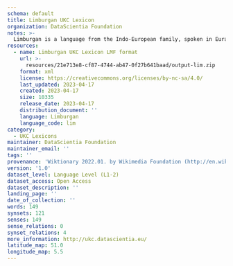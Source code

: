 ```yaml
---
schema: default
title: Limburgan UKC Lexicon
organization: DataScientia Foundation
notes: >-
  Limburgan is a language from the Indo-European family, spoken in Eurasia. The UKC Lexicon of Limburgan is represented as a lexico-semantic network. It consists of words, word senses, synsets, as well as sense-level and synset-level relationships.
resources:
  - name: Limburgan UKC Lexicon LMF format
    url: >-
      resources/21e713e8-cf87-4744-ab47-0f27b641baad/output-lim.zip
    format: xml
    license: https://creativecommons.org/licenses/by-nc-sa/4.0/
    last_updated: 2023-04-17
    created: 2023-04-17
    size: 10335
    release_date: 2023-04-17
    distribution_document: ''
    language: Limburgan
    language_code: lim
category:
  - UKC Lexicons
maintainer: DataScientia Foundation
maintainer_email: ''
tags: ''
provenance: 'Wiktionary 2022.01. by Wikimedia Foundation (http://en.wiktionary.org); CogNet 2.1 by Khuyagbaatar Batsuren, National University of Mongolia (http://cognet.ukc.disi.unitn.it); Princeton WordNet 2.1 by Princeton University (https://wordnet.princeton.edu)'
version: '1.0'
dataset_level: Language Level (L1-2)
dataset_access: Open Access
dataset_description: ''
landing_page: ''
date_of_collection: ''
words: 149
synsets: 121
senses: 149
sense_relations: 0
synset_relations: 4
more_information: http://ukc.datascientia.eu/
latitude_map: 51.0
longitude_map: 5.5
---
```


